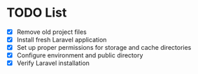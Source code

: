 # TODO List

- [x] Remove old project files
- [x] Install fresh Laravel application
- [x] Set up proper permissions for storage and cache directories
- [x] Configure environment and public directory
- [x] Verify Laravel installation 